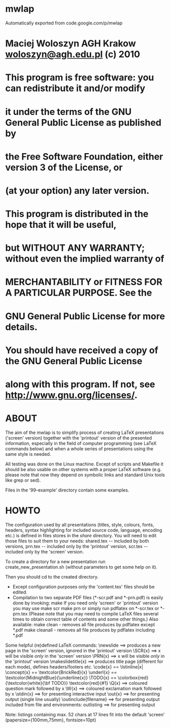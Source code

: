 # mwlap
Automatically exported from code.google.com/p/mwlap


#    Maciej Woloszyn AGH Krakow <woloszyn@agh.edu.pl> (c) 2010
#
#    This program is free software: you can redistribute it and/or modify
#    it under the terms of the GNU General Public License as published by
#    the Free Software Foundation, either version 3 of the License, or
#    (at your option) any later version.
#
#    This program is distributed in the hope that it will be useful,
#    but WITHOUT ANY WARRANTY; without even the implied warranty of
#    MERCHANTABILITY or FITNESS FOR A PARTICULAR PURPOSE.  See the
#    GNU General Public License for more details.
#
#    You should have received a copy of the GNU General Public License
#    along with this program.  If not, see <http://www.gnu.org/licenses/>.


ABOUT
=====

The aim of the mwlap is to simplify process of creating LaTeX presentations
('screen' version) together with the 'printout' version of the presented
information, especially in the field of computer programming (see LaTeX 
commands below) and when a whole series of presentations using the same style
is needed.

All testing was done on the Linux machine. Except of scripts and Makefile
it should be also usable on other systems with a proper LaTeX software
(e.g. please note that now they depend on symbolic links and standard
Unix tools like grep or sed).

Files in the '99-example' directory contain some examples.


HOWTO
=====

The configuration used by all presentations (titles, style, colours, fonts,
headers, syntax highlighting for included source code, language, encoding etc.)
is defined in files stores in the _share_ directory.
You will need to edit those files to suit them to your needs:
 shared.tex -- included by both versions,
 prn.tex -- included only by the 'printout' version,
 scr.tex -- included only by the 'screen' version.

To create a directory for a new presentation run create_new_presentation.sh
(without parameters to get some help on it).

Then you should cd to the created directory.
- Except configuration purposes only the 'content.tex' files should be edited.
- Compilation to two separate PDF files (*-scr.pdf and *-prn.pdf)
  is easily done by invoking:
    make
  If you need only 'screen' or 'printout' version you may use
    make scr
    make prn
  or simply run pdflatex on *-scr.tex or *-prn.tex
  (Please note that you may need to compile LaTeX files several times
  to obtain correct table of contents and some other things.)
  Also available:
    make clean - removes all file produces by pdflatex except *.pdf
    make cleanall - removes all file produces by pdflatex including *.pdf

Some helpful (re)defined LaTeX commands:
 \newslide ==> produces a new page in the 'screen' version, ignored in the 
               'printout' version
 \SCR{x} ==> x will be visible *only* in the 'screen' version
 \PRN{x} ==> x will be visible *only* in the 'printout' version
 \makeslidetitle{x} ==> produces title page (different for each mode), defines 
                        headers/footers etc.
 \code{x} == \lstinline|x|
 \concept{x} == \textcolor{BrickRed}{x}
 \underl{x} == \textcolor{MidnightBlue}{\underline{x}}
 \TODO{x} == \colorbox{red}{\textcolor{white}{\bf TODO}} \textcolor{red}{#1}
 \Q{x} ==> coloured question mark followed by x
 \W{x} ==> coloured exclamation mark followed by x
 \stdin{x} ==> for presenting interactive input
 \out{x} ==> for presenting output (single line usually)
 \outinclude{filename} ==> for presenting output included from file
and environments:
 outlisting ==> for presenting output

Note: listings containing max. 52 chars at 17 lines fit into the default 
'screen' (papersize={100mm,75mm}, fontsize=10pt)

